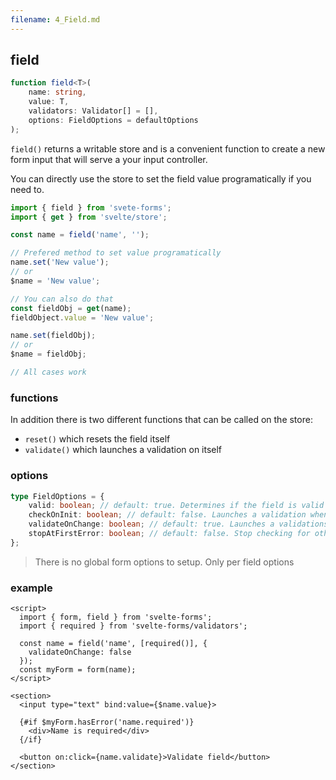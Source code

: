 ```yaml
---
filename: 4_Field.md
---
```


## field

```typescript
function field<T>(
	name: string,
	value: T,
	validators: Validator[] = [],
	options: FieldOptions = defaultOptions
);
```

`field()` returns a writable store and is a convenient function to create a new form input that will serve a your input controller.

You can directly use the store to set the field value programatically if you need to.

```typescript
import { field } from 'svete-forms';
import { get } from 'svelte/store';

const name = field('name', '');

// Prefered method to set value programatically
name.set('New value');
// or
$name = 'New value';

// You can also do that
const fieldObj = get(name);
fieldObject.value = 'New value';

name.set(fieldObj);
// or
$name = fieldObj;

// All cases work
```

### functions

In addition there is two different functions that can be called on the store:

- `reset()` which resets the field itself
- `validate()` which launches a validation on itself

### options

```typescript
type FieldOptions = {
	valid: boolean; // default: true. Determines if the field is valid or not by default
	checkOnInit: boolean; // default: false. Launches a validation when the input is first rendered
	validateOnChange: boolean; // default: true. Launches a validations every time the input changes
	stopAtFirstError: boolean; // default: false. Stop checking for others validators if one fails
};
```

> There is no global form options to setup. Only per field options

### example

```svelte
<script>
  import { form, field } from 'svelte-forms';
  import { required } from 'svelte-forms/validators';

  const name = field('name', [required()], {
    validateOnChange: false
  });
  const myForm = form(name);
</script>

<section>
  <input type="text" bind:value={$name.value}>

  {#if $myForm.hasError('name.required')}
    <div>Name is required</div>
  {/if}

  <button on:click={name.validate}>Validate field</button>
</section>
```
